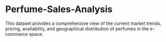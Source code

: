 # Perfume-Sales-Analysis
This dataset provides a comprehensive view of the current market trends, pricing, availability, and geographical distribution of perfumes in the e-commerce space.
